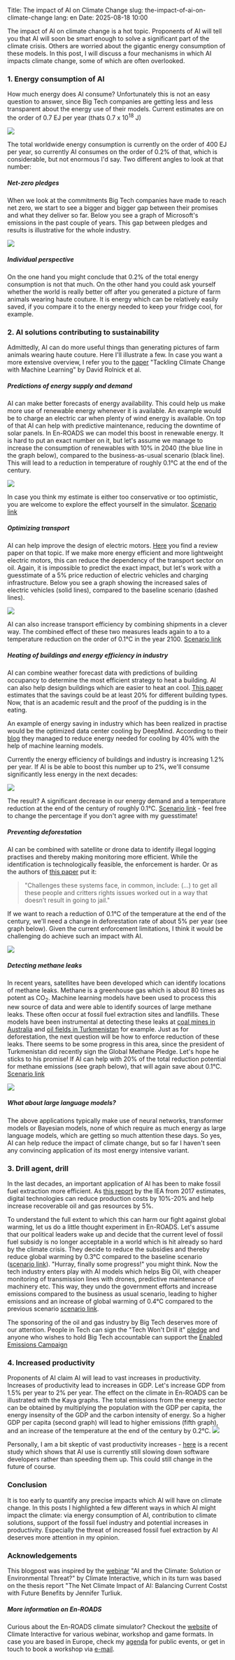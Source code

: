 Title: The impact of AI on Climate Change
slug: the-impact-of-ai-on-climate-change
lang: en
Date: 2025-08-18 10:00

The impact of AI on climate change is a hot topic. Proponents of AI will tell you that AI will soon be smart enough to solve a significant part of the climate crisis. Others are worried about the gigantic energy consumption of these models. In this post, I will discuss a four mechanisms in which AI impacts climate change, some of which are often overlooked.

### 1. Energy consumption of AI
How much energy does AI consume? Unfortunately this is not an easy question to answer, since Big Tech companies are getting less and less transparent about the energy use of their models. Current estimates are on the order of 0.7 EJ per year (thats 0.7 x 10<sup>18</sup> J)

![]({static}/images/ai/1.png)

The total worldwide energy consumption is currently on the order of 400 EJ per year, so currently AI consumes on the order of 0.2% of that, which is considerable, but not enormous I'd say. Two different angles to look at that number:

##### Net-zero pledges
When we look at the commitments Big Tech companies have made to reach net zero, we start to see a bigger and bigger gap between their promises and what they deliver so far. Below you see a graph of Microsoft's emissions in the past couple of years. This gap between pledges and results is illustrative for the whole industry.

![]({static}/images/ai/2.jpg)

##### Individual perspective
On the one hand you might conclude that 0.2% of the total energy consumption is not that much. On the other hand you could ask yourself whether the world is really better off after you generated a picture of farm animals wearing haute couture. It is energy which can be relatively easily saved, if you compare it to the energy needed to keep your fridge cool, for example.


### 2. AI solutions contributing to sustainability
Admittedly, AI can do more useful things than generating pictures of farm animals wearing haute couture. Here I'll illustrate a few. In case you want a more extensive overview, I refer you to the [paper](https://arxiv.org/abs/1906.05433) "Tackling Climate Change with Machine Learning" by David Rolnick et al.

##### Predictions of energy supply and demand
AI can make better forecasts of energy availability. This could help us make more use of renewable energy whenever it is available. An example would be to charge an electric car when plenty of wind energy is available. On top of that AI can help with predictive maintenance, reducing the downtime of solar panels. In En-ROADS we can model this boost in renewable energy. It is hard to put an exact number on it, but let's assume we manage to increase the consumption of renewables with 10% in 2040 (the blue line in the graph below), compared to the business-as-usual scenario (black line). This will lead to a reduction in temperature of roughly 0.1°C at the end of the century.

![]({static}/images/ai/3.png)

 In case you think my estimate is either too conservative or too optimistic, you are welcome to explore the effect yourself in the simulator. [Scenario link](https://en-roads.climateinteractive.org/scenario.html?v=25.8.0&p16=-0.02)

##### Optimizing transport
AI can help improve the design of electric motors. [Here](https://eprints.whiterose.ac.uk/id/eprint/213146/1/Application_of_Artificial_Intelligence-Based_Technique_in_Electric_Motors_A_Review.pdf) you find a review paper on that topic. If we make more energy efficient and more lightweight electric motors, this can reduce the dependency of the transport sector on oil. Again, it is impossible to predict the exact impact, but let's work with a guesstimate of a 5% price reduction of electric vehicles and charging infrastructure. Below you see a graph showing the increased sales of electric vehicles (solid lines), compared to the baseline scenario (dashed lines).

![]({static}/images/ai/4.png)

AI can also increase transport efficiency by combining shipments in a clever way. The combined effect of these two measures leads again to a to a temperature reduction on the order of 0.1°C in the year 2100. [Scenario link](https://en-roads.climateinteractive.org/scenario.html?v=25.8.0&p50=1.5&p373=5)

##### Heating of buildings and energy efficiency in industry
AI can combine weather forecast data with predictions of building occupancy to determine the most efficient strategy to heat a building. AI can also help design buildings which are easier to heat an cool. [This paper](https://www.mdpi.com/1996-1073/17/17/4277) estimates that the savings could be at least 20% for different building types. Now, that is an academic result and the proof of the pudding is in the eating.

An example of energy saving in industry which has been realized in practise would be the optimized data center cooling by DeepMind. According to their [blog](https://deepmind.google/discover/blog/deepmind-ai-reduces-google-data-centre-cooling-bill-by-40/) they managed to reduce energy needed for cooling by 40% with the help of machine learning models.

Currently the energy efficiency of buildings and industry is increasing 1.2% per year. If AI is be able to boost this number up to 2%, we'll consume significantly less energy in the next decades:

![]({static}/images/ai/5.png)

The result? A significant decrease in our energy demand and a temperature reduction at the end of the century of roughly 0.1°C. [Scenario link](https://en-roads.climateinteractive.org/scenario.html?v=25.8.0&p47=2) - feel free to change the percentage if you don't agree with my guesstimate!

##### Preventing deforestation
AI can be combined with satellite or drone data to identify illegal logging practises and thereby making monitoring more efficient. While the identification is technologically feasible, the enforcement is harder. Or as the authors of [this paper](https://ieeexplore-ieee-org.utrechtuniversity.idm.oclc.org/abstract/document/11086053) put it:

> "Challenges these systems face, in common, include: (...) to get all these people and critters rights issues worked out in a way that doesn’t result in going to jail."

If we want to reach a reduction of 0.1°C of the temperature at the end of the century, we'll need a change in deforestation rate of about 5% per year (see graph below). Given the current enforcement limitations, I think it would be challenging do achieve such an impact with AI.

![]({static}/images/ai/6.png)

##### Detecting methane leaks
In recent years, satellites have been developed which can identify locations of methane leaks. Methane is a greenhouse gas which is about 80 times as potent as CO<sub>2</sub>. Machine learning models have been used to process this new source of data and were able to identify sources of large methane leaks. These often occur at fossil fuel extraction sites and landfills. These models have been instrumental at detecting these leaks at [coal mines in Australia](https://www.tno.nl/en/newsroom/2021/11/satellite-reveals-higher-methane/) and [oil fields in Turkmenistan](https://www.theguardian.com/world/2023/may/09/mind-boggling-methane-emissions-from-turkmenistan-revealed) for example. Just as for deforestation, the next question will be how to enforce reduction of these leaks. There seems to be some progress in this area, since the president of Turkmenistan did recently sign the Global Methane Pledge. Let's hope he sticks to his promise! If AI can help with 20% of the total reduction potential for methane emissions (see graph below), that will again save about 0.1°C. [Scenario link](https://en-roads.climateinteractive.org/scenario.html?v=25.8.0&p47=1.3&p61=20)

![]({static}/images/ai/7.png)


##### What about large language models?
The above applications typically make use of neural networks, transformer models or Bayesian models, none of which require as much energy as large language models, which are getting so much attention these days. So yes, AI can help reduce the impact of climate change, but so far I haven't seen any convincing application of its most energy intensive variant.

### 3. Drill agent, drill
In the last decades, an important application of AI has been to make fossil fuel extraction more efficient. As [this report](https://heinonline-org.utrechtuniversity.idm.oclc.org/HOL/Page?collection=journals&handle=hein.journals/euenj7&id=185&men_tab=srchresults) by the IEA from 2017 estimates, digital technologies can reduce production costs by 10%-20% and help increase recoverable oil and gas resources by 5%.

To understand the full extent to which this can harm our fight against global warming, let us do a little thought experiment in En-ROADS. Let's assume that our political leaders wake up and decide that the current level of fossil fuel subsidy is no longer acceptable in a world which is hit already so hard by the climate crisis. They decide to reduce the subsidies and thereby reduce global warming by 0.3°C compared to the baseline scenario ([scenario link](https://en-roads.climateinteractive.org/scenario.html?v=25.8.0&p1=60&p7=50&p10=2.9&p47=1.3&p177=105000&p178=15700&p179=15700)). "Hurray, finally some progress!" you might think. Now the tech industry enters play with AI models which helps Big Oil, with cheaper monitoring of transmission lines with drones, predictive maintenance of machinery etc. This way, they undo the government efforts and increase emissions compared to the business as usual scenario, leading to higher emissions and an increase of global warming of 0.4°C compared to the previous scenario [scenario link](https://en-roads.climateinteractive.org/scenario.html?v=25.8.0&p1=-15&p7=-15&p10=-0.7&p47=1.3&p177=105000&p178=15700&p179=15700).

The sponsoring of the oil and gas industry by Big Tech deserves more of our attention. People in Tech can sign the "Tech Won't Drill it" [pledge](https://medium.com/@techwontdrillit/tech-wont-drill-it-a63594dc6e66) and anyone who wishes to hold Big Tech accountable can support the [Enabled Emissions Campaign](https://www.enabledemissions.com)

### 4. Increased productivity

Proponents of AI claim AI will lead to vast increases in productivity. Increases of productivity lead to increases in GDP. Let's increase GDP from 1.5% per year to 2% per year. The effect on the climate in En-ROADS can be illustrated with the Kaya graphs.
The total emissions from the energy sector can be obtained by multiplying the population with the GDP per capita, the energy insensity of the GDP and the carbon intensity of energy. So a higher GDP per capita (second graph) will lead to higher emissions (fifth graph), and an increase of the temperature at the end of the century by 0.2°C.
![]({static}/images/ai/8.png)

Personally, I am a bit skeptic of vast productivity increases - [here](https://metr.org/blog/2025-07-10-early-2025-ai-experienced-os-dev-study/) is a recent study which shows that AI use is currently still slowing down software developers rather than speeding them up. This could still change in the future of course.

### Conclusion
It is too early to quantify any precise impacts which AI will have on climate change. In this posts I highlighted a few different ways in which AI might impact the climate: via energy consumption of AI, contribution to climate solutions, support of the fossil fuel industry and potential increases in productivity. Especially the threat of increased fossil fuel extraction by AI deserves more attention in my opinion.

### Acknowledgements
This blogpost was inspired by the [webinar](https://www.youtube.com/watch?v=4Mizufxhfqk) "AI and the Climate: Solution or Environmental Threat?" by Climate Interactive, which in its turn was based on the thesis report "The Net Climate Impact of AI: Balancing Current Costst with Future Benefits by Jennifer Turliuk.

##### More information on En-ROADS

Curious about the En-ROADS climate simulator? Checkout the [website](https://www.climateinteractive.org/) of Climate Interactive for various webinar, workshop and game formats. In case you are based in Europe, check my [agenda](({filename}../pages/agenda.md)) for public events, or get in touch to book a workshop via [e-mail](mailto:info@donutlobby.nl).
